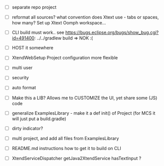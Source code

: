 
- [ ] separate repo project
- [ ] reformat all sources? what convention does Xtext use - tabs or spaces, how many?  Set up Xtext Oomph workspace...

- [ ] CLI build must work.. see https://bugs.eclipse.org/bugs/show_bug.cgi?id=491400: ../../gradlew build => NOK :(

- [ ] HOST it somewhere


- [ ] XtendWebSetup Project configuration more flexible

- [ ] multi user

- [ ] security

- [ ] auto format



- [ ] Make this a LIB? Allows me to CUSTOMIZE the UI, yet share some (JS) code
 
- [ ] generalize ExamplesLibrary - make it a def init() of Project (for MCS it will just put a build.gradle)
 
- [ ] dirty indicator?

- [ ] multi project, and add all files from ExamplesLibrary

- [ ] README.md instructions how to get it to build on CLI

- [ ] XtendServiceDispatcher getJava2XtendService hasTextInput ?
